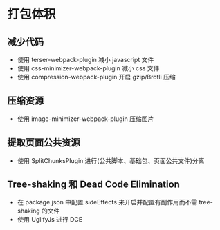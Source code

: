 # 打包体积

## 减少代码

-   使用 terser-webpack-plugin 减小 javascript 文件
-   使用 css-minimizer-webpack-plugin 减小 css 文件
-   使用 compression-webpack-plugin 开启 gzip/Brotli 压缩

## 压缩资源

-   使用 image-minimizer-webpack-plugin 压缩图片

## 提取页面公共资源

-   使用 SplitChunksPlugin 进行(公共脚本、基础包、页面公共文件)分离

## Tree-shaking 和 Dead Code Elimination

-   在 package.json 中配置 sideEffects 来开启并配置有副作用而不需 tree-shaking 的文件
-   使用 UglifyJs 进行 DCE
